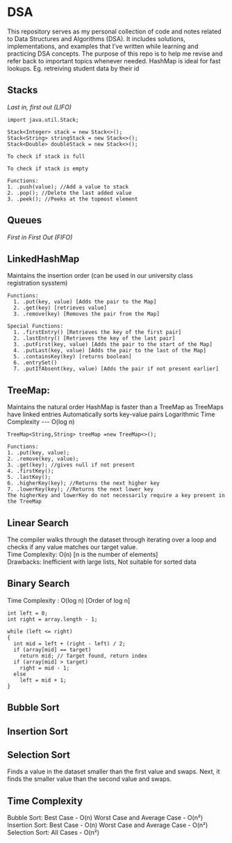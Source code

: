 # DSA
This repository serves as my personal collection of code and notes related to Data Structures and Algorithms (DSA). It includes solutions, implementations, and examples that I’ve written while learning and practicing DSA concepts. The purpose of this repo is to help me revise and refer back to important topics whenever needed.
HashMap is ideal for fast lookups. Eg. retreiving student data by their id
## Stacks
_Last in, first out (LIFO)_
```
import java.util.Stack;
```
```
Stack<Integer> stack = new Stack<>();
Stack<String> stringStack = new Stack<>();
Stack<Double> doubleStack = new Stack<>();
```
```
To check if stack is full

```
```
To check if stack is empty
```
```
Functions:
1. .push(value); //Add a value to stack
2. .pop(); //Delete the last added value
3. .peek(); //Peeks at the topmost element
```
## Queues
_First in First Out (FIFO)_

## LinkedHashMap
Maintains the insertion order (can be used in our university class registration sysstem)
```
Functions:
  1. .put(key, value) [Adds the pair to the Map]
  2. .get(key) [retrieves value]
  3. .remove(key) [Removes the pair from the Map]
```
```
Special Functions: 
  1. .firstEntry() [Retrieves the key of the first pair]
  2. .lastEntry() [Retrieves the key of the last pair]
  3. .putFirst(key, value) [Adds the pair to the start of the Map]
  4. .putLast(key, value) [Adds the pair to the last of the Map]
  5. .containsKey(key) [returns boolean]
  6. .entrySet()
  7. .putIfAbsent(key, value) [Adds the pair if not present earlier]
```
## TreeMap: 
Maintains the natural order
HashMap is faster than a TreeMap as TreeMaps have linked entries
Automatically sorts key-value pairs
Logarithmic Time Complexity --- O(log n)
```
TreeMap<String,String> treeMap =new TreeMap<>();
```
```
Functions:
1. .put(key, value); 
2. .remove(key, value);
3. .get(key); //gives null if not present
4. .firstKey(); 
5. .lastKey();
6. .higherKey(key); //Returns the next higher key 
7. .lowerKey(key); //Returns the next lower key
The higherKey and lowerKey do not necessarily require a key present in the TreeMap
```

## Linear Search
The compiler walks through the dataset through iterating over a loop and checks if any value matches our target value.  
Time Complexity: O(n) [n is the number of elements]  
Drawbacks: Inefficient with large lists, Not suitable for sorted data

## Binary Search
Time Complexity : O(log n) [Order of log n]
```
int left = 0;
int right = array.length - 1;

while (left <= right)
{
  int mid = left + (right - left) / 2;
  if (array[mid] == target)
    return mid; // Target found, return index
  if (array[mid] > target)
    right = mid - 1;
  else
    left = mid + 1;
}

```
## Bubble Sort
## Insertion Sort
## Selection Sort 
Finds a value in the dataset smaller than the first value and swaps. Next, it finds the smaller value than the second value and swaps.
## Time Complexity 
Bubble Sort: Best Case - O(n)
             Worst Case and Average Case - O(n²)
Insertion Sort: Best Case - O(n)
                Worst Case and Average Case - O(n²)
Selection Sort: All Cases - O(n²)
